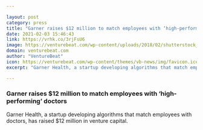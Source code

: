 ```yaml
---

layout: post
category: press
title: "Garner raises $12 million to match employees with ‘high-performing’ doctors"
date: 2021-02-03 15:46:43
link: https://vrhk.co/3rjFsU6
image: https://venturebeat.com/wp-content/uploads/2018/02/shutterstock_400845934-e1572448996720.jpg?w=1200&strip=all
domain: venturebeat.com
author: "VentureBeat"
icon: https://venturebeat.com/wp-content/themes/vb-news/img/favicon.ico
excerpt: "Garner Health, a startup developing algorithms that match employees with doctors, has raised $12 million in venture capital."

---
```


### Garner raises $12 million to match employees with ‘high-performing’ doctors

Garner Health, a startup developing algorithms that match employees with doctors, has raised $12 million in venture capital.
